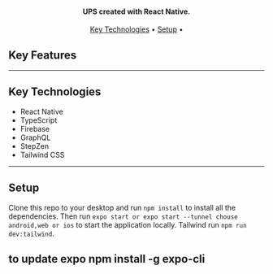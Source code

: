 
<h4 align="center">
   UPS created with React Native.
</h4>



<p align="center">
  <!-- <a href="#project-screenshots">Project Screenshots</a> • -->
  <!-- <a href="#key-features">Key Features</a> • -->
  <a href="#key-technologies">Key Technologies</a> •
  <a href="#setup">Setup</a> •
</p>




## Key Features




---

## Key Technologies

- React Native
- TypeScript
- Firebase
- GraphQL
- StepZen
- Tailwind CSS

---

## Setup

Clone this repo to your desktop and run `npm install` to install all the dependencies.
Then run `expo start or expo start --tunnel chouse android,web or ios` to start the application locally.
Tailwind run `npm run dev:tailwind`.

to update expo npm install -g expo-cli
---

